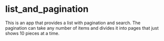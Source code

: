 # list_and_pagination
 This is an app that provides a list with pagination and search. The pagination can take any number of items and divides it into pages that just shows 10 pieces at a time.
